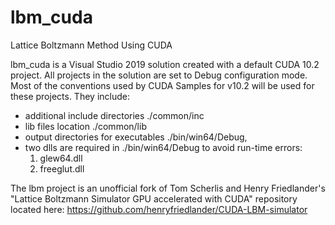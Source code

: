 # lbm_cuda
Lattice Boltzmann Method Using CUDA

lbm_cuda is a Visual Studio 2019 solution created with a default CUDA 10.2 project. All projects in the solution are set to Debug configuration mode. Most of the conventions used by CUDA Samples for v10.2 will be used for these projects. They include:

* additional include directories ./common/inc
* lib files location ./common/lib 
* output directories for executables ./bin/win64/Debug, 
* two dlls are required in ./bin/win64/Debug to avoid run-time errors:
	1. glew64.dll
	1. freeglut.dll

The lbm project is an unofficial fork of Tom Scherlis and Henry Friedlander's "Lattice Boltzmann Simulator GPU accelerated with CUDA" repository located here: https://github.com/henryfriedlander/CUDA-LBM-simulator

